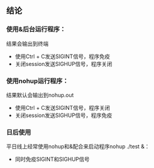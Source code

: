 ## 结论
### 使用&后台运行程序：

结果会输出到终端
- 使用Ctrl + C发送SIGINT信号，程序免疫
- 关闭session发送SIGHUP信号，程序关闭


### 使用nohup运行程序：

结果默认会输出到nohup.out
- 使用Ctrl + C发送SIGINT信号，程序关闭
- 关闭session发送SIGHUP信号，程序免疫

### 日后使用
平日线上经常使用nohup和&配合来启动程序nohup ./test &：
- 同时免疫SIGINT和SIGHUP信号